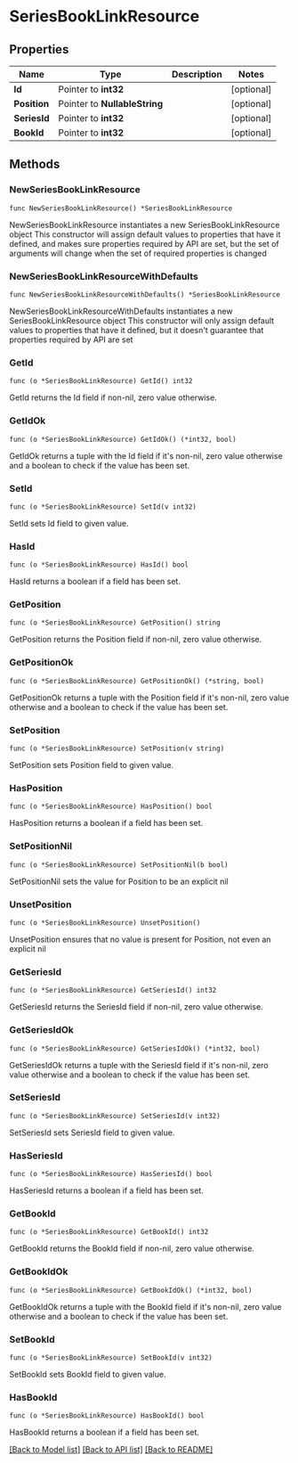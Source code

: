 # SeriesBookLinkResource

## Properties

Name | Type | Description | Notes
------------ | ------------- | ------------- | -------------
**Id** | Pointer to **int32** |  | [optional] 
**Position** | Pointer to **NullableString** |  | [optional] 
**SeriesId** | Pointer to **int32** |  | [optional] 
**BookId** | Pointer to **int32** |  | [optional] 

## Methods

### NewSeriesBookLinkResource

`func NewSeriesBookLinkResource() *SeriesBookLinkResource`

NewSeriesBookLinkResource instantiates a new SeriesBookLinkResource object
This constructor will assign default values to properties that have it defined,
and makes sure properties required by API are set, but the set of arguments
will change when the set of required properties is changed

### NewSeriesBookLinkResourceWithDefaults

`func NewSeriesBookLinkResourceWithDefaults() *SeriesBookLinkResource`

NewSeriesBookLinkResourceWithDefaults instantiates a new SeriesBookLinkResource object
This constructor will only assign default values to properties that have it defined,
but it doesn't guarantee that properties required by API are set

### GetId

`func (o *SeriesBookLinkResource) GetId() int32`

GetId returns the Id field if non-nil, zero value otherwise.

### GetIdOk

`func (o *SeriesBookLinkResource) GetIdOk() (*int32, bool)`

GetIdOk returns a tuple with the Id field if it's non-nil, zero value otherwise
and a boolean to check if the value has been set.

### SetId

`func (o *SeriesBookLinkResource) SetId(v int32)`

SetId sets Id field to given value.

### HasId

`func (o *SeriesBookLinkResource) HasId() bool`

HasId returns a boolean if a field has been set.

### GetPosition

`func (o *SeriesBookLinkResource) GetPosition() string`

GetPosition returns the Position field if non-nil, zero value otherwise.

### GetPositionOk

`func (o *SeriesBookLinkResource) GetPositionOk() (*string, bool)`

GetPositionOk returns a tuple with the Position field if it's non-nil, zero value otherwise
and a boolean to check if the value has been set.

### SetPosition

`func (o *SeriesBookLinkResource) SetPosition(v string)`

SetPosition sets Position field to given value.

### HasPosition

`func (o *SeriesBookLinkResource) HasPosition() bool`

HasPosition returns a boolean if a field has been set.

### SetPositionNil

`func (o *SeriesBookLinkResource) SetPositionNil(b bool)`

 SetPositionNil sets the value for Position to be an explicit nil

### UnsetPosition
`func (o *SeriesBookLinkResource) UnsetPosition()`

UnsetPosition ensures that no value is present for Position, not even an explicit nil
### GetSeriesId

`func (o *SeriesBookLinkResource) GetSeriesId() int32`

GetSeriesId returns the SeriesId field if non-nil, zero value otherwise.

### GetSeriesIdOk

`func (o *SeriesBookLinkResource) GetSeriesIdOk() (*int32, bool)`

GetSeriesIdOk returns a tuple with the SeriesId field if it's non-nil, zero value otherwise
and a boolean to check if the value has been set.

### SetSeriesId

`func (o *SeriesBookLinkResource) SetSeriesId(v int32)`

SetSeriesId sets SeriesId field to given value.

### HasSeriesId

`func (o *SeriesBookLinkResource) HasSeriesId() bool`

HasSeriesId returns a boolean if a field has been set.

### GetBookId

`func (o *SeriesBookLinkResource) GetBookId() int32`

GetBookId returns the BookId field if non-nil, zero value otherwise.

### GetBookIdOk

`func (o *SeriesBookLinkResource) GetBookIdOk() (*int32, bool)`

GetBookIdOk returns a tuple with the BookId field if it's non-nil, zero value otherwise
and a boolean to check if the value has been set.

### SetBookId

`func (o *SeriesBookLinkResource) SetBookId(v int32)`

SetBookId sets BookId field to given value.

### HasBookId

`func (o *SeriesBookLinkResource) HasBookId() bool`

HasBookId returns a boolean if a field has been set.


[[Back to Model list]](../README.md#documentation-for-models) [[Back to API list]](../README.md#documentation-for-api-endpoints) [[Back to README]](../README.md)


